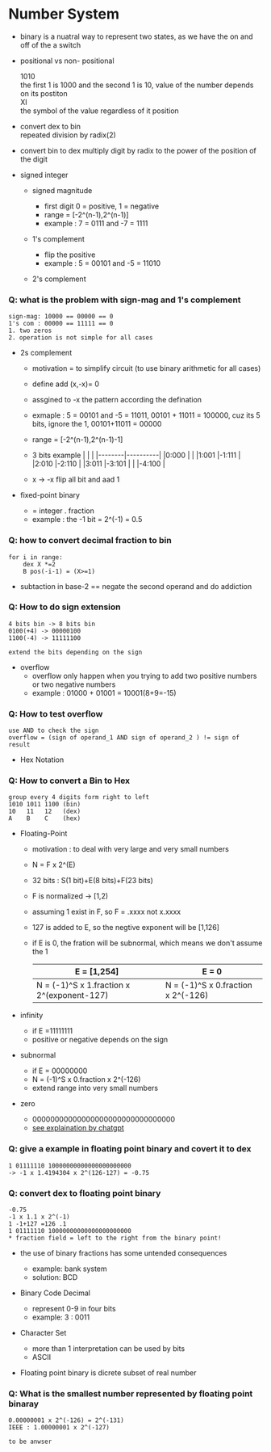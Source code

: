 # Number System

- binary is a nuatral way to represent two states, as we have the on and off of the a switch 
    
- positional vs non- positional

    1010\
    the first 1 is 1000 and the second 1 is 10, value of the number depends on its postiton\
    XI\
    the symbol of the value regardless of it position 


- convert dex to bin\
    repeated division by radix(2)

- convert bin to dex 
    multiply digit by radix to the power of the position of the digit 

- signed integer 

    - signed magnitude
        - first digit 0 = positive, 1 = negative 
        - range = [-2^(n-1),2^(n-1)]
        - example : 7 = 0111 and -7 = 1111

    - 1's complement
        - flip the positive 
        - example : 5 = 00101 and -5 = 11010

    - 2's complement
### Q: what is the problem with sign-mag and 1's complement 
    sign-mag: 10000 == 00000 == 0
    1's com : 00000 == 11111 == 0 
    1. two zeros 
    2. operation is not simple for all cases

- 2s complement
    - motivation = to simplify circuit (to use binary arithmetic for all cases)
    - define add (x,-x)= 0 
    - assgined to -x the pattern according the defination 

    - exmaple : 5 = 00101 and -5 = 11011, 00101 + 11011 = 100000, cuz its 5 bits, ignore the 1, 00101+11011 = 00000
    - range = [-2^(n-1),2^(n-1)-1] 
    - 3 bits example 
        |        |          |
        |--------|----------|
        |0:000   |          |
        |1:001   |-1:111    |
        |2:010   |-2:110    |
        |3:011   |-3:101    |
        |        |-4:100    |
     - x -> -x 
        flip all bit and aad 1 

- fixed-point binary 
    - = integer . fraction 
    - example : the -1 bit = 2^(-1) = 0.5 

### Q: how to convert decimal fraction to bin 
    for i in range: 
        dex X *=2 
        B pos(-i-1) = (X>=1)

- subtaction in base-2 == negate the second operand and do addiction

### Q: How to do sign extension 
    4 bits bin -> 8 bits bin 
    0100(+4) -> 00000100
    1100(-4) -> 11111100

    extend the bits depending on the sign

- overflow
    - overflow only happen when you trying to add two positive numbers or two negative numbers 
    - example : 01000 + 01001 = 10001(8+9=-15)

### Q: How to test overflow 
    use AND to check the sign 
    overflow = (sign of operand_1 AND sign of operand_2 ) != sign of result

- Hex Notation 

### Q: How to convert a Bin to Hex 
    group every 4 digits form right to left 
    1010 1011 1100 (bin)
    10   11   12   (dex)
    A    B    C    (hex)

- Floating-Point 
    - motivation : to deal with very large and very small numbers 
    - N = F x 2^(E)
    - 32 bits : S(1 bit)+E(8 bits)+F(23 bits)

    - F is normalized -> [1,2)
    - assuming 1 exist in F, so F = .xxxx not x.xxxx
    
    - 127 is added to E, so the negtive exponent will be [1,126]
    - if E is 0, the fration will be subnormal, which means we don't assume the 1
    
        |               E = [1,254]                 |  E = 0     |
        |-------------------------------------------|-----------|
        |N = (-1)^S x 1.fraction x 2^(exponent-127) |N = (-1)^S x 0.fraction x 2^(-126)|
        

- infinity
    - if E =11111111
    - positive or negative depends on the sign 

- subnormal 
    - if E = 00000000
    - N = (-1)^S x 0.fraction x 2^(-126) 
    - extend range into very small numbers 
- zero
    - 00000000000000000000000000000000
    - [see explaination by chatgpt](/SEM2/CA/notes/L2/L2_addtional.md)

### Q: give a example in floating point binary and covert it to dex
    1 01111110 10000000000000000000000
    -> -1 x 1.4194304 x 2^(126-127) = -0.75

### Q: convert dex to floating point binary
    -0.75 
    -1 x 1.1 x 2^(-1)
    1 -1+127 =126 .1
    1 01111110 10000000000000000000000 
    * fraction field = left to the right from the binary point!

- the use of binary fractions has some untended consequences
    - example: bank system 
    - solution: BCD

- Binary Code Decimal
    - represent 0-9 in four bits 
    - example: 3 : 0011

- Character Set
    - more than 1 interpretation can be used by bits 
    - ASCII

- Floating point binary is dicrete subset of real number 

### Q: What is the smallest number represented by floating point binaray 
    0.00000001 x 2^(-126) = 2^(-131)
    IEEE : 1.00000001 x 2^(-127)

    to be anwser 


